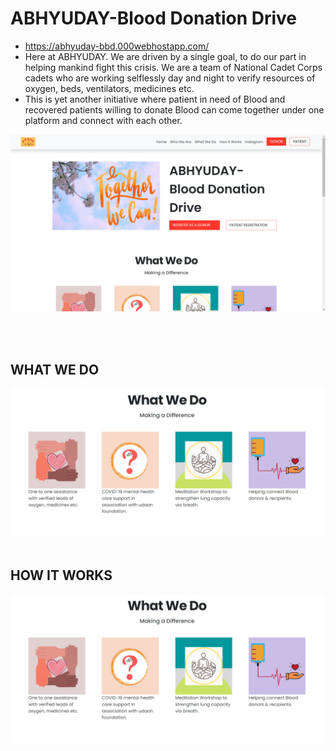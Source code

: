 # ABHYUDAY-Blood Donation Drive

* https://abhyuday-bbd.000webhostapp.com/
* Here at ABHYUDAY. We are driven by a single goal, to do our part in helping mankind fight this crisis. We are a team of National Cadet Corps cadets who are working selflessly day and night to verify resources of oxygen, beds, ventilators, medicines etc.
* This is yet another initiative where patient in need of Blood and recovered patients willing to donate Blood can come together under one platform and connect with each other.

<img src="images/home.png">

<br><br>

## **WHAT WE DO**
<img src="images/WHAT_WE_DO.png">

<br>
<br>

## **HOW IT WORKS**
<img src="images/WHAT_WE_DO.png">
